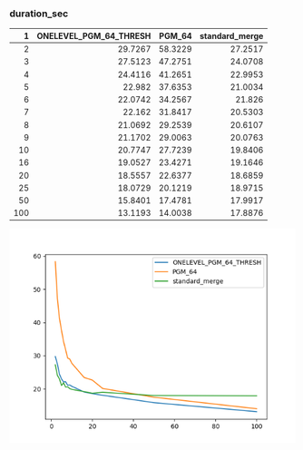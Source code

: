 ### duration_sec

|   1 |   ONELEVEL_PGM_64_THRESH |   PGM_64 |   standard_merge |
|----:|-------------------------:|---------:|-----------------:|
|   2 |                  29.7267 |  58.3229 |          27.2517 |
|   3 |                  27.5123 |  47.2751 |          24.0708 |
|   4 |                  24.4116 |  41.2651 |          22.9953 |
|   5 |                  22.982  |  37.6353 |          21.0034 |
|   6 |                  22.0742 |  34.2567 |          21.826  |
|   7 |                  22.162  |  31.8417 |          20.5303 |
|   8 |                  21.0692 |  29.2539 |          20.6107 |
|   9 |                  21.1702 |  29.0063 |          20.0763 |
|  10 |                  20.7747 |  27.7239 |          19.8406 |
|  16 |                  19.0527 |  23.4271 |          19.1646 |
|  20 |                  18.5557 |  22.6377 |          18.6859 |
|  25 |                  18.0729 |  20.1219 |          18.9715 |
|  50 |                  15.8401 |  17.4781 |          17.9917 |
| 100 |                  13.1193 |  14.0038 |          17.8876 |

![duration_sec.png](duration_sec.png)

